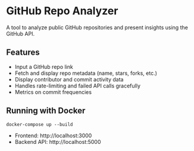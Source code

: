 # GitHub Repo Analyzer

A tool to analyze public GitHub repositories and present insights using the GitHub API.

## Features
- Input a GitHub repo link
- Fetch and display repo metadata (name, stars, forks, etc.)
- Display contributor and commit activity data
- Handles rate-limiting and failed API calls gracefully
- Metrics on commit frequencies

## Running with Docker

```
docker-compose up --build
```

- Frontend: http://localhost:3000
- Backend API: http://localhost:5000

